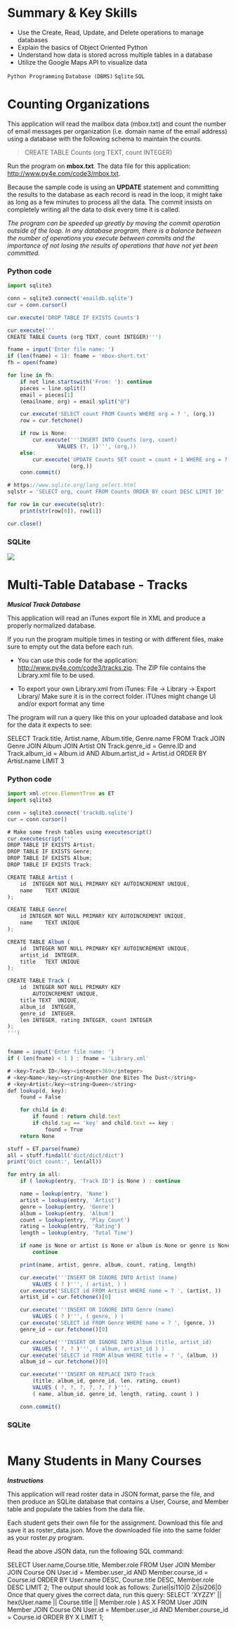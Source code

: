 # Summary & Key Skills

- Use the Create, Read, Update, and Delete operations to manage databases
- Explain the basics of Object Oriented Python
- Understand how data is stored across multiple tables in a database
- Utilize the Google Maps API to visualize data

`Python Programming`   `Database (DBMS)`   `Sqlite`   `SQL`

# Counting Organizations

This application will read the mailbox data (mbox.txt) and count the number of email messages per organization (i.e. domain name of the email address) using a database with the following schema to maintain the counts.

>CREATE TABLE Counts (org TEXT, count INTEGER)

Run the program on **mbox.txt**. The data file for this application: http://www.py4e.com/code3/mbox.txt.

Because the sample code is using an **UPDATE** statement and committing the results to the database as each record is read in the loop, it might take as long as a few minutes to process all the data. The commit insists on completely writing all the data to disk every time it is called.

*The program can be speeded up greatly by moving the commit operation outside of the loop. In any database program, there is a balance between the number of operations you execute between commits and the importance of not losing the results of operations that have not yet been committed.*

### Python code
```Javascript
import sqlite3

conn = sqlite3.connect('emaildb.sqlite')
cur = conn.cursor()

cur.execute('DROP TABLE IF EXISTS Counts')

cur.execute('''
CREATE TABLE Counts (org TEXT, count INTEGER)''')

fname = input('Enter file name: ')
if (len(fname) < 1): fname = 'mbox-short.txt'
fh = open(fname)

for line in fh:
    if not line.startswith('From: '): continue
    pieces = line.split()
    email = pieces[1]
    (emailname, org) = email.split("@")

    cur.execute('SELECT count FROM Counts WHERE org = ? ', (org,))
    row = cur.fetchone()

    if row is None:
        cur.execute('''INSERT INTO Counts (org, count)
                VALUES (?, 1)''', (org,))
    else:
        cur.execute('UPDATE Counts SET count = count + 1 WHERE org = ?',
                    (org,))
    conn.commit()

# https://www.sqlite.org/lang_select.html
sqlstr = 'SELECT org, count FROM Counts ORDER BY count DESC LIMIT 10'

for row in cur.execute(sqlstr):
    print(str(row[0]), row[1])

cur.close()
```

### SQLite
![](https://github.com/AlexaWu/Python/blob/main/SQLite/emaildb.PNG)

# Multi-Table Database - Tracks

_**Musical Track Database**_

This application will read an iTunes export file in XML and produce a properly normalized database.

If you run the program multiple times in testing or with different files, make sure to empty out the data before each run.

- You can use this code for the application: http://www.py4e.com/code3/tracks.zip. The ZIP file contains the Library.xml file to be used.

- To export your own Library.xml from iTunes: File -> Library -> Export Library/
Make sure it is in the correct folder. iTUnes might change UI and/or export format any time

The program will run a query like this on your uploaded database and look for the data it expects to see:

SELECT Track.title, Artist.name, Album.title, Genre.name 
    FROM Track JOIN Genre JOIN Album JOIN Artist 
    ON Track.genre_id = Genre.ID and Track.album_id = Album.id 
        AND Album.artist_id = Artist.id
    ORDER BY Artist.name LIMIT 3
    

### Python code
```Javascript
import xml.etree.ElementTree as ET
import sqlite3

conn = sqlite3.connect('trackdb.sqlite')
cur = conn.cursor()

# Make some fresh tables using executescript()
cur.executescript('''
DROP TABLE IF EXISTS Artist;
DROP TABLE IF EXISTS Genre;
DROP TABLE IF EXISTS Album;
DROP TABLE IF EXISTS Track;

CREATE TABLE Artist (
    id  INTEGER NOT NULL PRIMARY KEY AUTOINCREMENT UNIQUE,
    name    TEXT UNIQUE
);

CREATE TABLE Genre(
    id INTEGER NOT NULL PRIMARY KEY AUTOINCREMENT UNIQUE,
    name    TEXT UNIQUE
);

CREATE TABLE Album (
    id  INTEGER NOT NULL PRIMARY KEY AUTOINCREMENT UNIQUE,
    artist_id  INTEGER,
    title   TEXT UNIQUE
);

CREATE TABLE Track (
    id  INTEGER NOT NULL PRIMARY KEY
        AUTOINCREMENT UNIQUE,
    title TEXT  UNIQUE,
    album_id  INTEGER,
    genre_id  INTEGER,
    len INTEGER, rating INTEGER, count INTEGER
);
''')


fname = input('Enter file name: ')
if ( len(fname) < 1 ) : fname = 'Library.xml'

# <key>Track ID</key><integer>369</integer>
# <key>Name</key><string>Another One Bites The Dust</string>
# <key>Artist</key><string>Queen</string>
def lookup(d, key):
    found = False

    for child in d:
        if found : return child.text
        if child.tag == 'key' and child.text == key :
            found = True
    return None

stuff = ET.parse(fname)
all = stuff.findall('dict/dict/dict')
print('Dict count:', len(all))

for entry in all:
    if ( lookup(entry, 'Track ID') is None ) : continue

    name = lookup(entry, 'Name')
    artist = lookup(entry, 'Artist')
    genre = lookup(entry, 'Genre')
    album = lookup(entry, 'Album')
    count = lookup(entry, 'Play Count')
    rating = lookup(entry, 'Rating')
    length = lookup(entry, 'Total Time')

    if name is None or artist is None or album is None or genre is None:
        continue

    print(name, artist, genre, album, count, rating, length)

    cur.execute('''INSERT OR IGNORE INTO Artist (name)
        VALUES ( ? )''', ( artist, ) )
    cur.execute('SELECT id FROM Artist WHERE name = ? ', (artist, ))
    artist_id = cur.fetchone()[0]

    cur.execute('''INSERT OR IGNORE INTO Genre (name)
        VALUES ( ? )''', ( genre, ) )
    cur.execute('SELECT id FROM Genre WHERE name = ? ', (genre, ))
    genre_id = cur.fetchone()[0]

    cur.execute('''INSERT OR IGNORE INTO Album (title, artist_id)
        VALUES ( ?, ? )''', ( album, artist_id ) )
    cur.execute('SELECT id FROM Album WHERE title = ? ', (album, ))
    album_id = cur.fetchone()[0]

    cur.execute('''INSERT OR REPLACE INTO Track
        (title, album_id, genre_id, len, rating, count)
        VALUES ( ?, ?, ?, ?, ?, ? )''',
        ( name, album_id, genre_id, length, rating, count ) )

    conn.commit()
```

### SQLite
![]()

# Many Students in Many Courses

_**Instructions**_

This application will read roster data in JSON format, parse the file, and then produce an SQLite database that contains a User, Course, and Member table and populate the tables from the data file.

Each student gets their own file for the assignment. Download this file and save it as roster_data.json. Move the downloaded file into the same folder as your roster.py program.

Read the above JSON data, run the following SQL command:

SELECT User.name,Course.title, Member.role FROM 
    User JOIN Member JOIN Course 
    ON User.id = Member.user_id AND Member.course_id = Course.id
    ORDER BY User.name DESC, Course.title DESC, Member.role DESC LIMIT 2;
The output should look as follows:
Zuriel|si110|0
Zi|si206|0
Once that query gives the correct data, run this query:
SELECT 'XYZZY' || hex(User.name || Course.title || Member.role ) AS X FROM 
    User JOIN Member JOIN Course 
    ON User.id = Member.user_id AND Member.course_id = Course.id
    ORDER BY X LIMIT 1;
